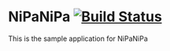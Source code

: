 # NiPaNiPa [![Build Status][ci-badge]][ci-url]

This is the sample application for NiPaNiPa

[ci-badge]: https://travis-ci.org/deivid-rodriguez/nipanipa.png?branch=master
[ci-url]: https://travis-ci.org/deivid-rodriguez/nipanipa


